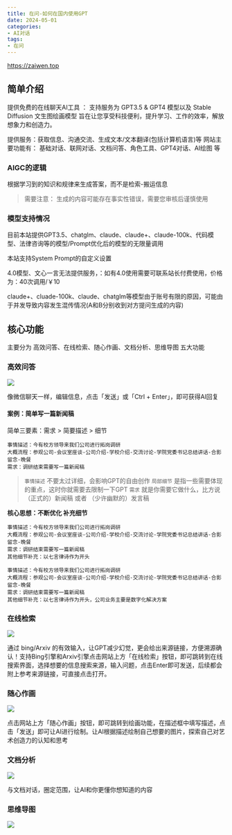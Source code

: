 ```yaml
---
title: 在问-如何在国内使用GPT
date: 2024-05-01
categories:
- AI对话
tags:
- 在问
---
```


<https://zaiwen.top>

## 简单介绍

提供免费的在线聊天AI工具 ： 支持服务为 GPT3.5 & GPT4 模型以及 Stable Diffusion 文生图绘画模型 旨在让您享受科技便利，提升学习、工作的效率，解放想象力和创造力。

提供服务：获取信息、沟通交流、生成文本/文本翻译(包括计算机语言)等
网站主要功能有： 基础对话、联网对话、文档问答、角色工具、GPT4对话、AI绘图 等

### AIGC的逻辑

根据学习到的知识和规律来生成答案，而不是检索-搬运信息

> 需要注意： 生成的内容可能存在事实性错误，需要您审核后谨慎使用

### 模型支持情况

目前本站提供GPT3.5、chatglm、claude、claude+、claude-100k、代码模型、法律咨询等的模型/Prompt优化后的模型的无限量调用

本站支持System Prompt的自定义设置

4.0模型、文心一言无法提供服务，：如有4.0使用需要可联系站长付费使用，价格为：40次调用/￥10

claude+、cluade-100k、claude、chatglm等模型由于账号有限的原因，可能由于并发导致内容发生混传情况(A和B分别收到对方提问生成的内容)

## 核心功能

主要分为 高效问答、在线检索、随心作画、文档分析、思维导图 五大功能

### 高效问答

![](https://lianyp.fun/picture/open-admin-pro/picture/article/image/52c3c6f4-c121-4359-ba9f-77e39703ffe9.png)

像微信聊天一样，编辑信息，点击「发送」或「Ctrl + Enter」，即可获得AI回复

#### 案例：简单写一篇新闻稿

简单三要素：需求 > 简要描述 > 细节

```shell
事情描述：今有校方领导来我们公司进行拓岗调研
大概流程：参观公司-会议室座谈-公司介绍-学校介绍-交流讨论-学院党委书记总结讲话-合影留念-晚餐
需求：调研结束需要写一篇新闻稿
```

> `事情描述` 不要太过详细，会影响GPT的自由创作
> `局部细节` 是指一些需要体现的重点，这时你就需要去限制一下GPT
> `需求` 就是你需要它做什么，比方说 （正式的）新闻稿 或者 （少许幽默的）发言稿

**核心思想：不断优化 补充细节**

```shell
事情描述：今有校方领导来我们公司进行拓岗调研
大概流程：参观公司-会议室座谈-公司介绍-学校介绍-交流讨论-学院党委书记总结讲话-合影留念-晚餐
需求：调研结束需要写一篇新闻稿
其他细节补充：以七言律诗作为开头
```

```shell
事情描述：今有校方领导来我们公司进行拓岗调研
大概流程：参观公司-会议室座谈-公司介绍-学校介绍-交流讨论-学院党委书记总结讲话-合影留念-晚餐
需求：调研结束需要写一篇新闻稿
其他细节补充：以七言律诗作为开头，公司业务主要是数字化解决方案
```

### 在线检索

![](https://lianyp.fun/picture/open-admin-pro/picture/article/image/09b92abe-fb44-42f9-8702-7365c320991a.png)

通过 bing/Arxiv 的有效输入，让GPT减少幻觉，更会给出来源链接，方便溯源确认！​
支持Bing引擎​和Arxiv引擎​
点击网站上方「在线检索」按钮，即可跳转到在线搜索界面，选择想要的信息搜索来源，输入问题，点击Enter即可发送，后续都会附上参考来源链接，可直接点击打开。​

### 随心作画

![](https://lianyp.fun/picture/open-admin-pro/picture/article/image/c0f7f960-edb2-42df-89ae-6f19e551ca4d.png)

点击网站上方「随心作画」按钮，即可跳转到绘画功能，在描述框中填写描述，点击「发送」即可让AI进行绘制。​
让AI根据描述绘制自己想要的图片，探索自己对艺术创造力的认知和思考​

### 文档分析

![](https://lianyp.fun/picture/open-admin-pro/picture/article/image/f0b17e21-dab1-4529-a372-7a0519914e9e.png)

与文档对话，圈定范围，让AI和你更懂你想知道的内容

### 思维导图

![](https://lianyp.fun/picture/open-admin-pro/picture/article/image/27fe9edf-3a64-46ad-8ec5-08c24abbc84c.png)
